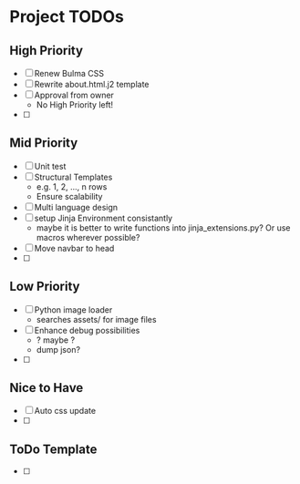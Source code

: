 # Project TODOs

## High Priority
- [ ] Renew Bulma CSS
- [ ] Rewrite about.html.j2 template
- [ ] Approval from owner
    - No High Priority left!
- [ ] 


## Mid Priority
- [ ] Unit test
- [ ] Structural Templates
    - e.g. 1, 2, ..., n rows
    - Ensure scalability
- [ ] Multi language design
- [ ] setup Jinja Environment consistantly
    - maybe it is better to write functions into jinja_extensions.py? Or use macros wherever possible?
- [ ] Move navbar to head
- [ ] 

## Low Priority
- [ ] Python image loader
    - searches assets/ for image files
- [ ] Enhance debug possibilities
    - ? maybe ?
    - dump json?
- [ ] 

## Nice to Have
- [ ] Auto css update
- [ ] 

## ToDo Template
- [ ] 